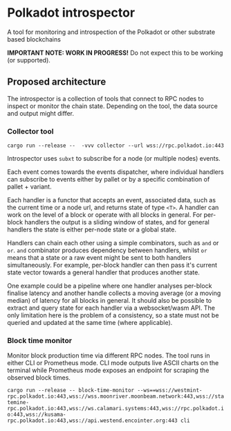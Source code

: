 # Polkadot introspector

A tool for monitoring and introspection of the Polkadot or other substrate based blockchains

**IMPORTANT NOTE: WORK IN PROGRESS!** Do not expect this to be working (or supported).

## Proposed architecture
The introspector is a collection of tools that connect to RPC nodes to inspect or monitor the chain state.
Depending on the tool, the data source and output might differ.

### Collector tool

`cargo run --release --  -vvv collector --url wss://rpc.polkadot.io:443`

Introspector uses `subxt` to subscribe for a node (or multiple nodes) events.

Each event comes towards the events dispatcher, where individual handlers can subscribe to events either by pallet or by
a specific combination of pallet + variant.

Each handler is a functor that accepts an event, associated data, such as the current time or a node url, and returns
state of type `<T>`. A handler can work on the level of a block or operate with all blocks in general. For per-block
handlers the output is a sliding window of states, and for general handlers the state is either per-node state or a
global state.

Handlers can chain each other using a simple combinators, such as `and` or `or`. `and` combinator produces dependency
between handlers, whilst `or` means that a state or a raw event might be sent to both handlers simultaneously. For
example, per-block handler can then pass it's current state vector towards a general handler that produces another
state.

One example could be a pipeline where one handler analyses per-block finalise latency and another handle collects a
moving average (or a moving median) of latency for all blocks in general. It should also be possible to extract and
query state for each handler via a websocket/wasm API. The only limitation here is the problem of a consistency, so a
state must not be queried and updated at the same time (where applicable).

### Block time monitor

Monitor block production time via different RPC nodes. The tool runs in either CLI or Prometheus mode. CLI mode outputs
live ASCII charts on the terminal while Prometheus mode exposes an endpoint for scraping the observed block times.

`cargo run --release -- block-time-monitor --ws==wss://westmint-rpc.polkadot.io:443,wss://wss.moonriver.moonbeam.network:443,wss://statemine-rpc.polkadot.io:443,wss://ws.calamari.systems:443,wss://rpc.polkadot.io:443,wss://kusama-rpc.polkadot.io:443,wss://api.westend.encointer.org:443 cli`
